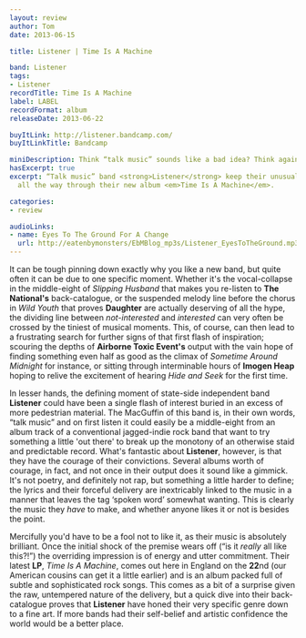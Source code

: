 ```yaml
---
layout: review
author: Tom
date: 2013-06-15

title: Listener | Time Is A Machine

band: Listener
tags:
- Listener
recordTitle: Time Is A Machine
label: LABEL
recordFormat: album
releaseDate: 2013-06-22

buyItLink: http://listener.bandcamp.com/
buyItLinkTitle: Bandcamp

miniDescription: Think “talk music” sounds like a bad idea? Think again.
hasExcerpt: true
excerpt: “Talk music” band <strong>Listener</strong> keep their unusual style interesting
  all the way through their new album <em>Time Is A Machine</em>.

categories:
- review

audioLinks:
- name: Eyes To The Ground For A Change
  url: http://eatenbymonsters/EbMBlog_mp3s/Listener_EyesToTheGround.mp3
---
```


It can be tough pinning down exactly why you like a new band, but quite often it can be due to one specific moment. Whether it's the vocal-collapse in the middle-eight of *Slipping Husband* that makes you re-listen to **The National's** back-catalogue, or the suspended melody line before the chorus in *Wild Youth* that proves **Daughter** are actually deserving of all the hype, the dividing line between _not-interested_ and _interested_ can very often be crossed by the tiniest of musical moments. This, of course, can then lead to a frustrating search for further signs of that first flash of inspiration; scouring the depths of **Airborne Toxic Event's** output with the vain hope of finding something even half as good as the climax of *Sometime Around Midnight* for instance, or sitting through interminable hours of **Imogen Heap** hoping to relive the excitement of hearing *Hide and Seek* for the first time.

In lesser hands, the defining moment of state-side independent band **Listener** could have been a single flash of interest buried in an excess of more pedestrian material. The MacGuffin of this band is, in their own words, “talk music” and on first listen it could easily be a middle-eight from an album track of a conventional jagged-indie rock band that want to try something a little 'out there' to break up the monotony of an otherwise staid and predictable record. What's fantastic about **Listener**, however, is that they have the courage of their convictions. Several albums worth of courage, in fact, and not once in their output does it sound like a gimmick. It's not poetry, and definitely not rap, but something a little harder to define; the lyrics and their forceful delivery are inextricably linked to the music in a manner that leaves the tag ‘spoken word’ somewhat wanting. This is clearly the music they _have_ to make, and whether anyone likes it or not is besides the point.

Mercifully you'd have to be a fool not to like it, as their music is absolutely brilliant. Once the initial shock of the premise wears off (“is it _really_ all like this?!”) the overriding impression is of energy and utter commitment. Their latest **LP**, *Time Is A Machine*, comes out here in England on the **22**nd (our American cousins can get it a little earlier) and is an album packed full of subtle and sophisticated rock songs. This comes as a bit of a surprise given the raw, untempered nature of the delivery, but a quick dive into their back-catalogue proves that **Listener** have honed their very specific genre down to a fine art. If more bands had their self-belief and artistic confidence the world would be a better place.
